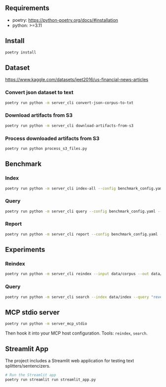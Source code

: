 ## Requirements
- poetry: https://python-poetry.org/docs/#installation
- python: >=3.11

## Install
``` bash
poetry install
```

## Dataset
https://www.kaggle.com/datasets/jeet2016/us-financial-news-articles

### Convert json dataset to text
```bash
poetry run python -m server_cli convert-json-corpus-to-txt
```

### Download artifacts from S3
```bash
poetry run python -m server_cli download-artifacts-from-s3
```

### Process downloaded artifacts from S3
```bash
poetry run python process_s3_files.py
```

## Benchmark

### Index
```bash
poetry run python -m server_cli index-all --config benchmark_config.yaml
```

### Query
```bash
poetry run python -m server_cli query --config benchmark_config.yaml --query "revenue growth"
```

### Report
```bash
poetry run python -m server_cli report --config benchmark_config.yaml --qrels qrels2.jsonl
```

## Experiments
### Reindex
```bash
poetry run python -m server_cli reindex --input data/corpus --out data/index --model "all-MiniLM-L12-v2"
```

### Query
```bash
poetry run python -m server_cli search --index data/index --query "revenue growth" --k 8
```

## MCP stdio server
```bash
poetry run python -m server_mcp_stdio
```
Then hook it into your MCP host configuration. Tools: `reindex`, `search`.


## Streamlit App

The project includes a Streamlit web application for testing text splitters/sentencizers.

```bash
# Run the Streamlit app
poetry run streamlit run streamlit_app.py
```
